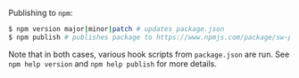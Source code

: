 Publishing to `npm`:

```sh
$ npm version major|minor|patch # updates package.json
$ npm publish # publishes package to https://www.npmjs.com/package/sw-proxy, pushes to GitHub
```

Note that in both cases, various hook scripts from `package.json` are run. See
`npm help version` and `npm help publish` for more details.
